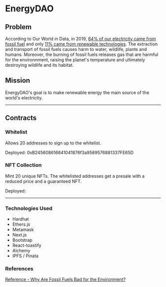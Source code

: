 # EnergyDAO
## Problem
According to Our World in Data, in 2019, [64% of our electricity came from fossil fuel](https://ourworldindata.org/fossil-fuels) and only [11% came from renewable technologies](https://ourworldindata.org/renewable-energy). The extraction and transport of fossil fuels causes harm to water, wildlife, plants and humans. Moreover, the burning of fossil fuels releases gas that are harmful for the environnment, raising the planet's temperature and ultimately destroying wildlife and its habitat.  

## Mission
EnergyDAO's goal is to make renewable energy the main source of the world's electricity.
<!-- HOW  -->
  <!--network of IOT  -->
  <!--infrastructure to replace the old & provide for those who hadn't  -->

---

## Contracts
### Whitelist
Allows 20 addresses to sign up to the whitelist.

Deployed: 0xB245608616641041876f3a9589576881337FE65D

### NFT Collection
Mint 20 unique NFTs. The whitelisted addresses get a presale with a reduced price and a guaranteed NFT.

Deployed:

---
### Technologies Used
- Hardhat
- Ethers.js
- Metamask
- Next.js
- Bootstrap
- React-toastify
- Alchemy
- IPFS / Pinata
<!-- - Solhint
- Solidity-coverage -->

### References
[Reference - Why Are Fossil Fuels Bad for the Environment?](https://www.reference.com/science/fossil-fuels-bad-environment-ed81a473564fab02)